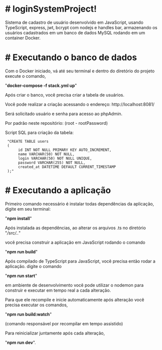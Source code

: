 ﻿# # loginSystemProject!

Sistema de cadastro de usuário desenvolvido em JavaScript, usando TypeScript, express, jwt, bcrypt com nodejs e handles bar, armazenando os usuários cadastrados em um banco de dados MySQL rodando em um container Docker. 


# # Executando o banco de dados
Com o Docker iniciado, vá até seu terminal e dentro do diretório do projeto execute o comando, 

"**docker-compose -f stack.yml up**"

Após criar o banco, você precisa criar a tabela de usuários.

Você pode realizar a criação acessando o endereço: http://localhost:8081/

Será solicitado usuário e senha para acesso ao phpAdmin. 

Por padrão neste repositório: (root - rootPassword)

Script SQL para criação da tabela: 

     "CREATE TABLE users 
     (
	      id INT NOT NULL PRIMARY KEY AUTO_INCREMENT, 	
	      name VARCHAR(50) NOT NULL,
	      login VARCHAR(50) NOT NULL UNIQUE,
	      password VARCHAR(255) NOT NULL,
	      created_at DATETIME DEFAULT CURRENT_TIMESTAMP 
     );"


# # Executando a aplicação

Primeiro comando necessário é instalar todas dependências da aplicação, digite em seu terminal:

"**npm install**"

Após instalada as dependências, ao alterar os arquivos .ts no diretório "*/src/..*"

você precisa construir a aplicação em JavaScript rodando o comando

"**npm run build**"

Após compilado de TypeScript para JavaScript, você precisa então rodar a aplicação. digite o comando

"**npm run start**"

em ambiente de desenvolvimento você pode utilizar o nodemon para construir e executar em tempo real a cada alteração.

Para que ele recompile e inicie automaticamente após alteração você precisa executar os comandos,

"**npm run build:watch**"

(comando responsável por recompilar em tempo assistido)

Para reinicializar juntamente após cada alteração,

"**npm run dev**".